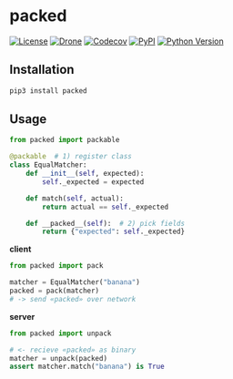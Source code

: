 # packed

[![License](https://img.shields.io/github/license/nikitanovosibirsk/packed.svg)](https://github.com/nikitanovosibirsk/packed)
[![Drone](https://cloud.drone.io/api/badges/nikitanovosibirsk/packed/status.svg)](https://cloud.drone.io/nikitanovosibirsk/packed)
[![Codecov](https://img.shields.io/codecov/c/github/nikitanovosibirsk/packed/master.svg)](https://codecov.io/gh/nikitanovosibirsk/packed)
[![PyPI](https://img.shields.io/pypi/v/packed.svg)](https://pypi.python.org/pypi/packed/)
[![Python Version](https://img.shields.io/pypi/pyversions/packed.svg)](https://pypi.python.org/pypi/packed/)

## Installation

```sh
pip3 install packed
```

## Usage

```python
from packed import packable

@packable  # 1) register class
class EqualMatcher:
    def __init__(self, expected):
        self._expected = expected

    def match(self, actual):
        return actual == self._expected

    def __packed__(self):  # 2) pick fields
        return {"expected": self._expected}
```

**client**

```python
from packed import pack

matcher = EqualMatcher("banana")
packed = pack(matcher)
# -> send «packed» over network
```

**server**

```python
from packed import unpack

# <- recieve «packed» as binary
matcher = unpack(packed)
assert matcher.match("banana") is True
```
